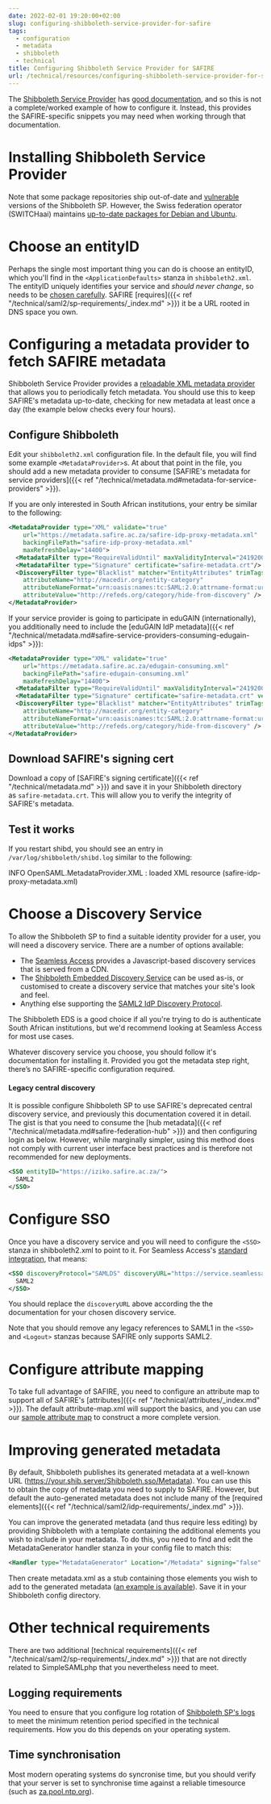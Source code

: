 ```yaml
---
date: 2022-02-01 19:20:00+02:00
slug: configuring-shibboleth-service-provider-for-safire
tags:
  - configuration
  - metadata
  - shibboleth
  - technical
title: Configuring Shibboleth Service Provider for SAFIRE
url: /technical/resources/configuring-shibboleth-service-provider-for-safire/
---
```


The [Shibboleth Service Provider](http://shibboleth.net/products/) has [good documentation](https://shibboleth.atlassian.net/wiki/spaces/SP3/overview), and so this is not a complete/worked example of how to configure it. Instead, this provides the SAFIRE-specific snippets you may need when working through that documentation.

# Installing Shibboleth Service Provider

Note that some package repositories ship out-of-date and [vulnerable](https://shibboleth.atlassian.net/wiki/spaces/SP3/pages/2067399654/SecurityAdvisories) versions of the Shibboleth SP. However, the Swiss federation operator (SWITCHaai) maintains [up-to-date packages for Debian and Ubuntu](http://pkg.switch.ch/switchaai/).

# Choose an entityID

Perhaps the single most important thing you can do is choose an entityID, which you'll find in the `<ApplicationDefaults>` stanza in `shibboleth2.xml`. The entityID uniquely identifies your service and *should never change*, so needs to be [chosen carefully](https://shibboleth.atlassian.net/wiki/spaces/CONCEPT/pages/928645134/EntityNaming). SAFIRE [requires]({{< ref "/technical/saml2/sp-requirements/_index.md" >}}) it be a URL rooted in DNS space you own.

# Configuring a metadata provider to fetch SAFIRE metadata

Shibboleth Service Provider provides a [reloadable XML metadata provider](https://shibboleth.atlassian.net/wiki/spaces/SP3/pages/2063696005/XMLMetadataProvider) that allows you to periodically fetch metadata. You should use this to keep SAFIRE's metadata up-to-date, checking for new metadata at least once a day (the example below checks every four hours).

## Configure Shibboleth

Edit your `shibboleth2.xml` configuration file. In the default file, you will find some example `<MetadataProvider>`s. At about that point in the file, you should add a new metadata provider to consume [SAFIRE's metadata for service providers]({{< ref "/technical/metadata.md#metadata-for-service-providers" >}}).

If you are only interested in South African institutions, your entry be similar to the following:

```xml
<MetadataProvider type="XML" validate="true"
    url="https://metadata.safire.ac.za/safire-idp-proxy-metadata.xml"
    backingFilePath="safire-idp-proxy-metadata.xml"
    maxRefreshDelay="14400">
  <MetadataFilter type="RequireValidUntil" maxValidityInterval="2419200"/>
  <MetadataFilter type="Signature" certificate="safire-metadata.crt"/>
  <DiscoveryFilter type="Blacklist" matcher="EntityAttributes" trimTags="true"
    attributeName="http://macedir.org/entity-category"
    attributeNameFormat="urn:oasis:names:tc:SAML:2.0:attrname-format:uri"
    attributeValue="http://refeds.org/category/hide-from-discovery" />
</MetadataProvider>
```

If your service provider is going to participate in eduGAIN (internationally), you additionally need to include the [eduGAIN IdP metadata]({{< ref "/technical/metadata.md#safire-service-providers-consuming-edugain-idps" >}}):

```xml
<MetadataProvider type="XML" validate="true"
    url="https://metadata.safire.ac.za/edugain-consuming.xml"
    backingFilePath="safire-edugain-consuming.xml"
    maxRefreshDelay="14400">
  <MetadataFilter type="RequireValidUntil" maxValidityInterval="2419200"/>
  <MetadataFilter type="Signature" certificate="safire-metadata.crt" verifyBackup="false"/>
  <DiscoveryFilter type="Blacklist" matcher="EntityAttributes" trimTags="true"
    attributeName="http://macedir.org/entity-category"
    attributeNameFormat="urn:oasis:names:tc:SAML:2.0:attrname-format:uri"
    attributeValue="http://refeds.org/category/hide-from-discovery" />
</MetadataProvider>
```

## Download SAFIRE's signing cert

Download a copy of [SAFIRE's signing certificate]({{< ref "/technical/metadata.md" >}}) and save it in your Shibboleth directory as `safire-metadata.crt`. This will allow you to verify the integrity of SAFIRE's metadata.

## Test it works

If you restart shibd, you should see an entry in `/var/log/shibboleth/shibd.log` similar to the following:

INFO OpenSAML.MetadataProvider.XML : loaded XML resource (safire-idp-proxy-metadata.xml)

# Choose a Discovery Service

To allow the Shibboleth SP to find a suitable identity provider for a user, you will need a discovery service. There are a number of options available:

 * The [Seamless Access](https://seamlessaccess.org/) provides a Javascript-based discovery services that is served from a CDN.
 * The [Shibboleth Embedded Discovery Service](https://shibboleth.atlassian.net/wiki/spaces/EDS10/overview) can be used as-is, or customised to create a discovery service that matches your site's look and feel.
 * Anything else supporting the [SAML2 IdP Discovery Protocol](https://wiki.oasis-open.org/security/IdpDiscoSvcProtonProfile).

The Shibboleth EDS is a good choice if all you're trying to do is authenticate South African institutions, but we'd recommend looking at Seamless Access for most use cases.

Whatever discovery service you choose, you should follow it's documentation for installing it. Provided you got the metadata step right, there’s no SAFIRE-specific configuration required.

#### Legacy central discovery

It is possible configure Shibboleth SP to use SAFIRE's deprecated central discovery service, and previously this documentation covered it in detail. The gist is that you need to consume the [hub metadata]({{< ref "/technical/metadata.md#safire-federation-hub" >}}) and then configuring login as below. However, while marginally simpler, using this method does not comply with current user interface best practices and is therefore not recommended for new deployments.

```xml
<SSO entityID="https://iziko.safire.ac.za/">
  SAML2
</SSO>
```

# Configure SSO

Once you have a discovery service and you will need to configure the `<SSO>` stanza in shibboleth2.xml to point to it. For Seamless Access's [standard integration](https://seamlessaccess.atlassian.net/wiki/spaces/DOCUMENTAT/pages/84738148/Standard+Integration), that means:

```xml
<SSO discoveryProtocol="SAMLDS" discoveryURL="https://service.seamlessaccess.org/ds">
  SAML2
</SSO>
```

You should replace the `discoveryURL` above according the the documentation for your chosen discovery service.

Note that you should remove any legacy references to SAML1 in the `<SSO>` and `<Logout>` stanzas because SAFIRE only supports SAML2.

# Configure attribute mapping

To take full advantage of SAFIRE, you need to configure an attribute map to support all of SAFIRE's [attributes]({{< ref "/technical/attributes/_index.md" >}}). The default attribute-map.xml will support the basics, and you can use our [sample attribute map](https://testsp.safire.ac.za/attribute-map.xml) to construct a more complete version.

# Improving generated metadata

By default, Shibboleth publishes its generated metadata at a well-known URL (https://your.shib.server/Shibboleth.sso/Metadata). You can use this to obtain the copy of metadata you need to supply to SAFIRE. However, but default the auto-generated metadata does not include many of the [required elements]({{< ref "/technical/saml2/idp-requirements/_index.md" >}}).

You can improve the generated metadata (and thus require less editing) by providing Shibboleth with a template containing the additional elements you wish to include in your metadata. To do this, you need to find and edit the MetadataGenerator handler stanza in your config file to match this:

```xml
<Handler type="MetadataGenerator" Location="/Metadata" signing="false" template="metadata.xml" https="true" http="false" />
```

Then create metadata.xml as a stub containing those elements you wish to add to the generated metadata ([an example is available](/wp-content/uploads/2016/12/metadata.xml)). Save it in your Shibboleth config directory.

# Other technical requirements

There are two additional [technical requirements]({{< ref "/technical/saml2/sp-requirements/_index.md" >}}) that are not directly related to SimpleSAMLphp that you nevertheless need to meet.

## Logging requirements

You need to ensure that you configure log rotation of [Shibboleth SP's logs](https://shibboleth.atlassian.net/wiki/spaces/SP3/pages/2065334602/Logging) to meet the minimum retention period specified in the technical requirements. How you do this depends on your operating system.

## Time synchronisation

Most modern operating systems do syncronise time, but you should verify that your server is set to synchronise time against a reliable timesource (such as [za.pool.ntp.org](https://www.ntppool.org/zone/za)).

